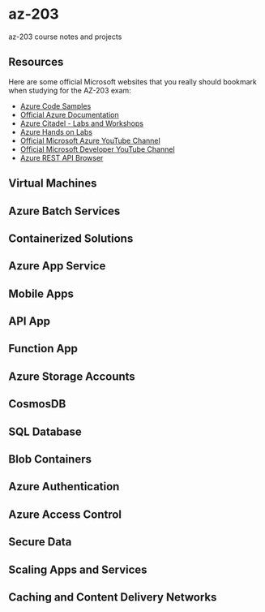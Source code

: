 # az-203
az-203 course notes and projects

## Resources
Here are some official Microsoft websites that you really should bookmark when studying for the AZ-203 exam: 
- [Azure Code Samples](https://azure.microsoft.com/en-us/resources/samples/?sort=0)
- [Official Azure Documentation](https://docs.microsoft.com/en-us/azure/)
- [Azure Citadel - Labs and Workshops](https://azurecitadel.github.io/labs/)
- [Azure Hands on Labs](https://www.microsoft.com/handsonlabs/SelfPacedLabs)
- [Official Microsoft Azure YouTube Channel](https://www.youtube.com/user/windowsazure)
- [Official Microsoft Developer YouTube Channel](https://www.youtube.com/channel/UCsMica-v34Irf9KVTh6xx-g)
- [Azure REST API Browser](https://docs.microsoft.com/en-us/rest/api/?view=Azure)

## Virtual Machines

## Azure Batch Services

## Containerized Solutions

## Azure App Service

## Mobile Apps

## API App

## Function App

## Azure Storage Accounts

## CosmosDB

## SQL Database

## Blob Containers

## Azure Authentication

## Azure Access Control

## Secure Data

## Scaling Apps and Services

## Caching and Content Delivery Networks


<!--stackedit_data:
eyJoaXN0b3J5IjpbMTE2ODQ4ODg4XX0=
-->